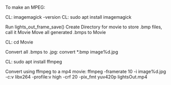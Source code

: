 To make an MPEG:

CL: imagemagick -version
CL: sudo apt install imagemagick

Run lights_out_frame_save()
Create Directory for movie to store .bmp files, call it Movie
Move all generated .bmps to Movie

CL: cd Movie

Convert all .bmps to .jpg: convert *.bmp image%d.jpg

CL:  sudo apt install ffmpeg

Convert using ffmpeg to a mp4 movie: ffmpeg -framerate 10 -i image%d.jpg -c:v libx264 -profile:v high -crf 20 -pix_fmt yuv420p lightsOut.mp4



